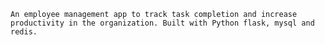     An employee management app to track task completion and increase productivity in the organization. Built with Python flask, mysql and redis.
